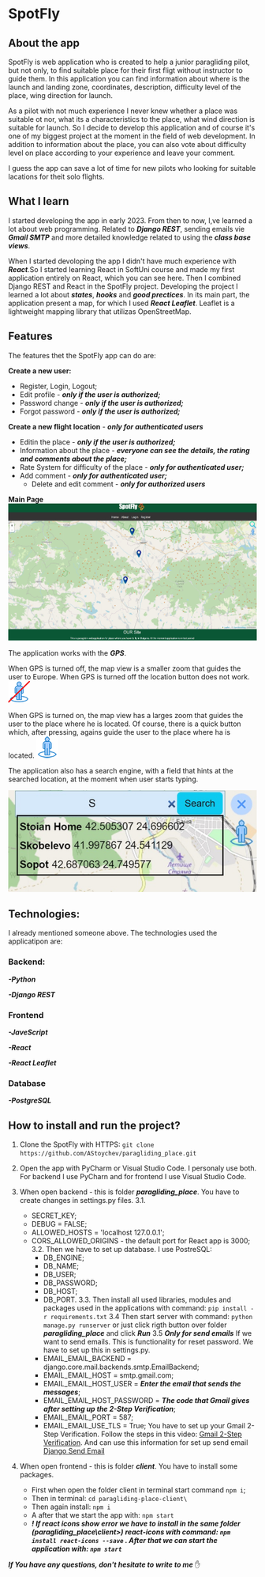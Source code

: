 # SpotFly
 
## About the app

SpotFly is web application who is created to help a junior paragliding pilot, but not only,  to find suitable place for their first fligt without instructor to guide them.  In this application you can find information about where is the launch and landing zone, coordinates, description, difficulty level of the place, wing direction for launch.

As a pilot with not much experience I never knew whether a place was suitable ot nor, what its a  characteristics to the place, what wind direction is suitable for launch. So I decide to develop this application and of course it's one of my biggest project at the moment in the field of web development. In addition to information about the place, you can also vote about difficulty level on place according to your experience and leave your comment.

I guess the app can save a lot of time for new pilots who looking for suitable lacations for theit solo flights.

## What I learn

I started developing the app in early 2023. From then to now, I,ve learned a lot about web programming. Related to ***Django REST***, sending emails vie ***Gmail SMTP*** and more detailed knowledge related to using the ***class base views***.

When I started devoloping the app I didn't have much experience with ***React***.So I started learning React in SoftUni course and made my first application entirely on React, which you can see here. Then I combined Django REST and React in the SpotFly project. Developing the project I learned a lot about ***states***, ***hooks*** and ***good prectices***. In its main part, the application present a map, for which I used ***React Leaflet***. Leaflet is a lightweight mapping library that utilizas OpenStreetMap.

## Features

The features thet the SpotFly app can do are:

**Create a new user:**
 - Register, Login, Logout;
 - Edit profile - ***only if the user is authorized;***
 - Password change - ***only if the user is authorized;***
 - Forgot password - ***only if the user is authorized;***

**Create a new flight location** - ***only for authenticated users***
 - Editin the place - ***only if the user is authorized;***
 - Information about the place - ***everyone can see the details, the rating and comments about the place;***
 - Rate System for difficulty of the place - ***only for authenticated user;***
 - Add comment - ***only for authenticated user;***
   - Delete and edit comment - ***only for authorized users***

 **Main Page**
 ![](https://github.com/AStoychev/paragliding_place/blob/main/client/paragliding-place-client/public/images/images%20not%20in%20app/SpotFly.jpg)

The application works with the ***GPS***.

When GPS is turned off, the map view is a smaller zoom that guides the user to Europe. When GPS is turned off the location button does not work.
![](https://github.com/AStoychev/paragliding_place/blob/main/client/paragliding-place-client/public/images/notNavigation.png)

When GPS is turned on, the map view has a larges zoom that guides the user to the place where he is located. Of course, there is a quick button which, after pressing, agains guide the user to the place where ha is located. ![](https://github.com/AStoychev/paragliding_place/blob/main/client/paragliding-place-client/public/images/navigation.png)

The application also has a search engine, with a field that hints at the searched location, at the moment when user starts typing.

![](https://github.com/AStoychev/paragliding_place/blob/main/client/paragliding-place-client/public/images/images%20not%20in%20app/searchEngine.jpg)

## Technologies:

I already mentioned someone above. The technologies used the applicatipon are:
### Backend:
 ***-Python***

 ***-Django REST***

### Frontend
 ***-JaveScript***

 ***-React***

 ***-React Leaflet***

### Database
 ***-PostgreSQL***

## How to install and run the project?

1. Clone the SpotFly with HTTPS:
   `git clone https://github.com/AStoychev/paragliding_place.git`

2. Open the app with PyCharm or Visual Studio Code. I personaly use both. For backend I use PyCharn and for frontend I use Visual Studio Code.
 
3. When open backend - this is folder ***paragliding_place***. You have to create changes in settings.py files.
   3.1.
   - SECRET_KEY;
   - DEBUG = FALSE;
   - ALLOWED_HOSTS = 'localhost 127.0.0.1';
   - CORS_ALLOWED_ORIGINS - the default port for React app is 3000;
   3.2. Then we have to set up database. I use PostreSQL:
     - DB_ENGINE;
     - DB_NAME;
     - DB_USER;
     - DB_PASSWORD;
     - DB_HOST;
     - DB_PORT.
   3.3. Then install all used libraries, modules and packages used in the applications with command: `pip install -r requirements.txt`
   3.4 Then start server with command: `python manage.py runserver` or just click rigth button over folder ***paragliding_place*** and click ***Run***
   3.5 ***Only for send emails*** If we want to send emails. This is functionality for reset password. We have to set up this in settings.py.
     - EMAIL_EMAIL_BACKEND = django.core.mail.backends.smtp.EmailBackend;
     - EMAIL_EMAIL_HOST = smtp.gmail.com;
     - EMAIL_EMAIL_HOST_USER = ***Enter the email that sends the messages***;
     - EMAIL_EMAIL_HOST_PASSWORD = ***The code that Gmail gives after setting up the 2-Step Verification***;
     - EMAIL_EMAIL_PORT = 587;
     - EMAIL_EMAIL_USE_TLS = True;
       You have to set up your Gmail 2-Step Verification. Follow the steps in this video: [Gmail 2-Step Verification](https://www.youtube.com/watch?v=Y_u5KIeXiVI). And can use this
       information for set up send email [Django Send Email](https://mailtrap.io/blog/django-send-email/)

5. When open frontend - this is folder ***client***. You have to install some packages.
   - First when open the folder client in terminal start command `npm i`;
   - Then in terminal: `cd paragliding-place-client\`
   - Then again install: `npm i`
   - A after that we start the app with: `npm start`
   - ***! If react icons show error we have to install in the same folder (paragliding_place\client>) react-icons with command: `npm install react-icons --save` . After that we can start the application with: `npm start`***

***If You have any questions, don't hesitate to write to me*** :raised_hand:
